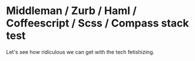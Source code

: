 Middleman / Zurb / Haml / Coffeescript / Scss / Compass stack test
=========

Let's see how ridiculous we can get with the tech fetishizing.
